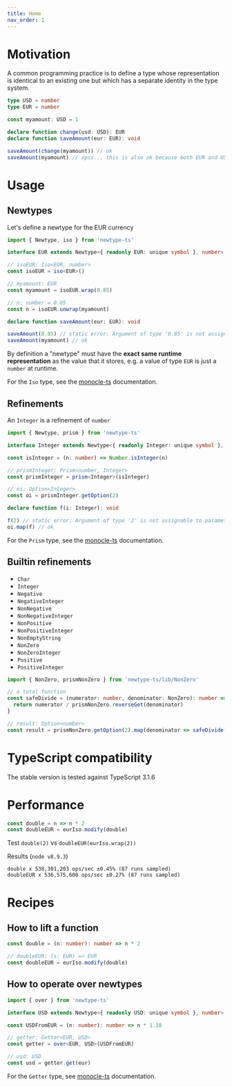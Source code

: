 ```yaml
---
title: Home
nav_order: 1
---
```


# Motivation

A common programming practice is to define a type whose representation is identical to an existing one but which has a separate identity in the type system.

```ts
type USD = number
type EUR = number

const myamount: USD = 1

declare function change(usd: USD): EUR
declare function saveAmount(eur: EUR): void

saveAmount(change(myamount)) // ok
saveAmount(myamount) // opss... this is also ok because both EUR and USD are type alias of number!
```

# Usage

## Newtypes

Let's define a newtype for the EUR currency

```ts
import { Newtype, iso } from 'newtype-ts'

interface EUR extends Newtype<{ readonly EUR: unique symbol }, number> {}

// isoEUR: Iso<EUR, number>
const isoEUR = iso<EUR>()

// myamount: EUR
const myamount = isoEUR.wrap(0.85)

// n: number = 0.85
const n = isoEUR.unwrap(myamount)

declare function saveAmount(eur: EUR): void

saveAmount(0.85) // static error: Argument of type '0.85' is not assignable to parameter of type 'EUR'
saveAmount(myamount) // ok
```

By definition a "newtype" must have the **exact same runtime representation** as the value that it stores, e.g. a value of type `EUR` is just a `number` at runtime.

For the `Iso` type, see the [monocle-ts](https://github.com/gcanti/monocle-ts) documentation.

## Refinements

An `Integer` is a refinement of `number`

```ts
import { Newtype, prism } from 'newtype-ts'

interface Integer extends Newtype<{ readonly Integer: unique symbol }, number> {}

const isInteger = (n: number) => Number.isInteger(n)

// prismInteger: Prism<number, Integer>
const prismInteger = prism<Integer>(isInteger)

// oi: Option<Integer>
const oi = prismInteger.getOption(2)

declare function f(i: Integer): void

f(2) // static error: Argument of type '2' is not assignable to parameter of type 'Integer'
oi.map(f) // ok
```

For the `Prism` type, see the [monocle-ts](https://github.com/gcanti/monocle-ts) documentation.

## Builtin refinements

- `Char`
- `Integer`
- `Negative`
- `NegativeInteger`
- `NonNegative`
- `NonNegativeInteger`
- `NonPositive`
- `NonPositiveInteger`
- `NonEmptyString`
- `NonZero`
- `NonZeroInteger`
- `Positive`
- `PositiveInteger`

```ts
import { NonZero, prismNonZero } from 'newtype-ts/lib/NonZero'

// a total function
const safeDivide = (numerator: number, denominator: NonZero): number => {
  return numerator / prismNonZero.reverseGet(denominator)
}

// result: Option<number>
const result = prismNonZero.getOption(2).map(denominator => safeDivide(2, denominator))
```

# TypeScript compatibility

The stable version is tested against TypeScript 3.1.6

# Performance

```ts
const double = n => n * 2
const doubleEUR = eurIso.modify(double)
```

Test `double(2)` vs `doubleEUR(eurIso.wrap(2))`

Results (`node v8.9.3`)

```
double x 538,301,203 ops/sec ±0.45% (87 runs sampled)
doubleEUR x 536,575,600 ops/sec ±0.27% (87 runs sampled)
```

# Recipes

## How to lift a function

```ts
const double = (n: number): number => n * 2

// doubleEUR: (s: EUR) => EUR
const doubleEUR = eurIso.modify(double)
```

## How to operate over newtypes

```ts
import { over } from 'newtype-ts'

interface USD extends Newtype<{ readonly USD: unique symbol }, number> {}

const USDFromEUR = (n: number): number => n * 1.18

// getter: Getter<EUR, USD>
const getter = over<EUR, USD>(USDFromEUR)

// usd: USD
const usd = getter.get(eur)
```

For the `Getter` type, see [monocle-ts](https://github.com/gcanti/monocle-ts) documentation.

